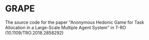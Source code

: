 # GRAPE
The source code for the paper "Anonymous Hedonic Game for Task Allocation in a Large-Scale Multiple Agent System" in T-RO (10.1109/TRO.2018.2858292)
